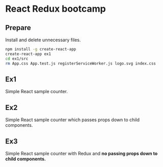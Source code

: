 # React Redux bootcamp

## Prepare

Install and delete unnecessary files.

```sh
npm install -g create-react-app
create-react-app ex1
cd ex1/src
rm App.css App.test.js registerServiceWorker.js logo.svg index.css
```

## Ex1

Simple React sample counter.

## Ex2

Simple React sample counter which passes props down to child components.

## Ex3

Simple React sample counter with Redux and **no passing props down to child components.**
